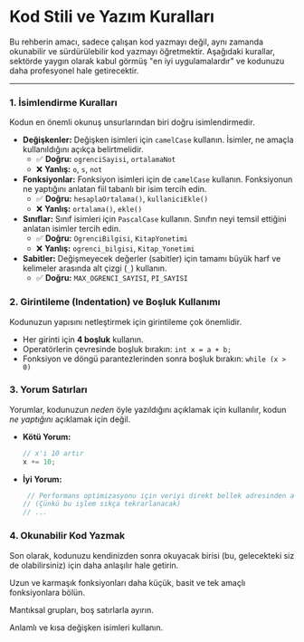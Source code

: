 # Kod Stili ve Yazım Kuralları

Bu rehberin amacı, sadece çalışan kod yazmayı değil, aynı zamanda okunabilir ve sürdürülebilir kod yazmayı öğretmektir. Aşağıdaki kurallar, sektörde yaygın olarak kabul görmüş "en iyi uygulamalardır" ve kodunuzu daha profesyonel hale getirecektir.

---

### **1. İsimlendirme Kuralları**

Kodun en önemli okunuş unsurlarından biri doğru isimlendirmedir.

- **Değişkenler:** Değişken isimleri için `camelCase` kullanın. İsimler, ne amaçla kullanıldığını açıkça belirtmelidir.
  - ✅ **Doğru:** `ogrenciSayisi`, `ortalamaNot`
  - ❌ **Yanlış:** `o`, `s`, `not`
- **Fonksiyonlar:** Fonksiyon isimleri için de `camelCase` kullanın. Fonksiyonun ne yaptığını anlatan fiil tabanlı bir isim tercih edin.
  - ✅ **Doğru:** `hesaplaOrtalama()`, `kullaniciEkle()`
  - ❌ **Yanlış:** `ortalama()`, `ekle()`
- **Sınıflar:** Sınıf isimleri için `PascalCase` kullanın. Sınıfın neyi temsil ettiğini anlatan isimler tercih edin.
  - ✅ **Doğru:** `OgrenciBilgisi`, `KitapYonetimi`
  - ❌ **Yanlış:** `ogrenci_bilgisi`, `Kitap_Yonetimi`
- **Sabitler:** Değişmeyecek değerler (sabitler) için tamamı büyük harf ve kelimeler arasında alt çizgi (`_`) kullanın.
  - ✅ **Doğru:** `MAX_OGRENCI_SAYISI`, `PI_SAYISI`

### **2. Girintileme (Indentation) ve Boşluk Kullanımı**

Kodunuzun yapısını netleştirmek için girintileme çok önemlidir.

- Her girinti için **4 boşluk** kullanın.
- Operatörlerin çevresinde boşluk bırakın: `int x = a + b;`
- Fonksiyon ve döngü parantezlerinden sonra boşluk bırakın: `while (x > 0)`

### **3. Yorum Satırları**

Yorumlar, kodunuzun *neden* öyle yazıldığını açıklamak için kullanılır, kodun *ne yaptığını* açıklamak için değil.

- **Kötü Yorum:**
  ```cpp
  // x'i 10 artır
  x += 10;
- **İyi Yorum:**
  ```cpp
   // Performans optimizasyonu için veriyi direkt bellek adresinden al
  // (Çünkü bu işlem sıkça tekrarlanacak)
  // ...

### **4. Okunabilir Kod Yazmak**
Son olarak, kodunuzu kendinizden sonra okuyacak birisi (bu, gelecekteki siz de olabilirsiniz) için daha anlaşılır hale getirin.

Uzun ve karmaşık fonksiyonları daha küçük, basit ve tek amaçlı fonksiyonlara bölün.

Mantıksal grupları, boş satırlarla ayırın.

Anlamlı ve kısa değişken isimleri kullanın.



